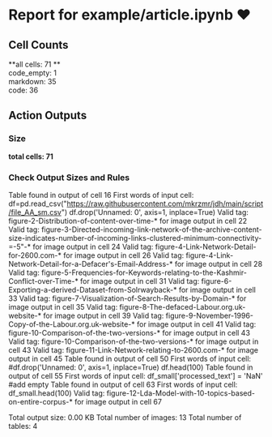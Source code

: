 # Report for example/article.ipynb ❤ 

## Cell Counts   
**all cells: 71 **  
code_empty: 1   
markdown: 35   
code: 36   

## Action Outputs

### Size
**total cells: 71**

### Check Output Sizes and Rules
Table found in output of cell 16
First words of input cell: df=pd.read_csv("https://raw.githubusercontent.com/mkrzmr/jdh/main/script/file_AA_sm.csv") df.drop('Unnamed: 0', axis=1, inplace=True)
Valid tag: figure-2-Distribution-of-content-over-time-* for image output in cell 22
Valid tag: figure-3-Directed-incoming-link-network-of-the-archive-content-size-indicates-number-of-incoming-links-clustered-minimum-connectivity-=-5"-* for image output in cell 24
Valid tag: figure-4-Link-Network-Detail-for-2600.com-* for image output in cell 26
Valid tag: figure-4-Link-Network-Detail-for-a-Defacer's-Email-Address-* for image output in cell 28
Valid tag: figure-5-Frequencies-for-Keywords-relating-to-the-Kashmir-Conflict-over-Time-* for image output in cell 31
Valid tag: figure-6-Exporting-a-derived-Dataset-from-Solrwayback-* for image output in cell 33
Valid tag: figure-7-Visualization-of-Search-Results-by-Domain-* for image output in cell 35
Valid tag: figure-8-The-defaced-Labour.org.uk-website-* for image output in cell 39
Valid tag: figure-9-November-1996-Copy-of-the-Labour.org.uk-website-* for image output in cell 41
Valid tag: figure-10-Comparison-of-the-two-versions-* for image output in cell 43
Valid tag: figure-10-Comparison-of-the-two-versions-* for image output in cell 43
Valid tag: figure-11-Link-Network-relating-to-2600.com-* for image output in cell 45
Table found in output of cell 50
First words of input cell: #df.drop('Unnamed: 0', axis=1, inplace=True) df.head(100)
Table found in output of cell 55
First words of input cell: df_small['processed_text'] = 'NaN' #add empty
Table found in output of cell 63
First words of input cell: df_small.head(100)
Valid tag: figure-12-Lda-Model-with-10-topics-based-on-entire-corpus-* for image output in cell 67

Total output size: 0.00 KB
Total number of images: 13
Total number of tables: 4
